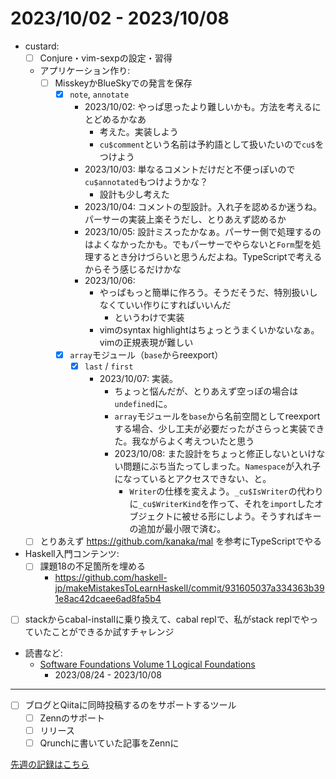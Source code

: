 # 2023/10/02 - 2023/10/08

- custard:
    - [ ] Conjure・vim-sexpの設定・習得
    - アプリケーション作り:
        - [ ] MisskeyかBlueSkyでの発言を保存
            - [x] `note`, `annotate`
                - 2023/10/02: やっぱ思ったより難しいかも。方法を考えるにとどめるかなあ
                    - 考えた。実装しよう
                    - `cu$comment`という名前は予約語として扱いたいので`cu$`をつけよう
                - 2023/10/03: 単なるコメントだけだと不便っぽいので`cu$annotated`もつけようかな？
                    - 設計も少し考えた
                - 2023/10/04: コメントの型設計。入れ子を認めるか迷うね。パーサーの実装上楽そうだし、とりあえず認めるか
                - 2023/10/05: 設計ミスったかなぁ。パーサー側で処理するのはよくなかったかも。でもパーサーでやらないと`Form`型を処理するとき分けづらいと思うんだよね。TypeScriptで考えるからそう感じるだけかな
                - 2023/10/06:
                    - やっぱもっと簡単に作ろう。そうだそうだ、特別扱いしなくていい作りにすればいいんだ
                        - というわけで実装
                    - vimのsyntax highlightはちょっとうまくいかないなぁ。vimの正規表現が難しい
            - [x] `array`モジュール（`base`からreexport）
                - [x] `last` / `first`
                    - 2023/10/07: 実装。
                        - ちょっと悩んだが、とりあえず空っぽの場合は`undefined`に。
                        - `array`モジュールを`base`から名前空間としてreexportする場合、少し工夫が必要だったがさらっと実装できた。我ながらよく考えついたと思う
                        - 2023/10/08: また設計をちょっと修正しないといけない問題にぶち当たってしまった。`Namespace`が入れ子になっているとアクセスできない、と。
                            - `Writer`の仕様を変えよう。`_cu$IsWriter`の代わりに`_cu$WriterKind`を作って、それを`import`したオブジェクトに被せる形にしよう。そうすればキーの追加が最小限で済む。
    - [ ] とりあえず <https://github.com/kanaka/mal> を参考にTypeScriptでやる
- Haskell入門コンテンツ:
    - [ ] 課題18の不足箇所を埋める
        - <https://github.com/haskell-jp/makeMistakesToLearnHaskell/commit/931605037a334363b391e8ac42dcaee6ad8fa5b4>
- [ ] stackからcabal-installに乗り換えて、cabal replで、私がstack replでやっていたことができるか試すチャレンジ
- 読書など:
    - [Software Foundations Volume 1 Logical Foundations](https://softwarefoundations.cis.upenn.edu/lf-current/index.html)
        - 2023/08/24 - 2023/10/08

------

- [ ] ブログとQiitaに同時投稿するのをサポートするツール
    - [ ] Zennのサポート
    - [ ] リリース
    - [ ] Qrunchに書いていた記事をZennに

[先週の記録はこちら](https://github.com/igrep/daily-commits/blob/dbfe6ae90079db8b366bd29d039f1e7c033ce1c0/yesterday.md)
